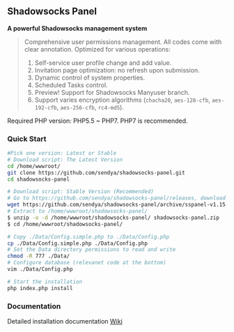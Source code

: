 ## Shadowsocks Panel

**A powerful Shadowsocks management system**


> Comprehensive user permissions management.
> All codes come with clear annotation.
> Optimized for various operations:
> 	1. Self-service user profile change and add value. 
> 	2. Invitation page optimization: no refresh upon submission.
> 	3. Dynamic control of system properties.
> 	4. Scheduled Tasks control.
> 	5. Preview! Support for Shadowsocks Manyuser branch.
> 	6. Support varies encryption algorithms (`chacha20`, `aes-128-cfb`, `aes-192-cfb`, `aes-256-cfb`, `rc4-md5`).

Required PHP version: PHP5.5 ~ PHP7. PHP7 is recommended.

### Quick Start
```bash
#Pick one version: Latest or Stable
# Download script: The Latest Version
cd /home/wwwroot/
git clone https://github.com/sendya/shadowsocks-panel.git
cd shadowsocks-panel

# Download script: Stable Version (Recommended)
# Go to https://github.com/sendya/shadowsocks-panel/releases, download the latest release version (current version: v1.15)
wget https://github.com/sendya/shadowsocks-panel/archive/sspanel-v1.15.zip -O shadowsocks-panel.zip
# Extract to /home/wwwroot/shadowsocks-panel/
$ unzip -o -d /home/wwwroot/shadowsocks-panel/ shadowsocks-panel.zip
$ cd /home/wwwroot/shadowsocks-panel/

# Copy ./Data/Config.simple.php to ./Data/Config.php
cp ./Data/Config.simple.php ./Data/Config.php
# Set the Data directory permissions to read and write
chmod -R 777 ./Data/
# Configure database (relevanet code at the bottom)
vim ./Data/Config.php

# Start the installation
php index.php install
```

### Documentation
Detailed installation documentation [Wiki](https://github.com/sendya/shadowsocks-panel/wiki)
